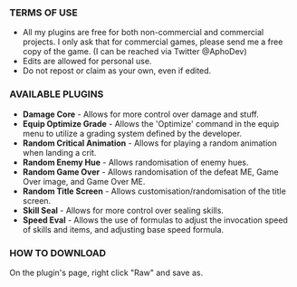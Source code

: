 ### TERMS OF USE
* All my plugins are free for both non-commercial and commercial projects. I only ask that for commercial games, please send me a free copy of the game. (I can be reached via Twitter @AphoDev)
* Edits are allowed for personal use.
* Do not repost or claim as your own, even if edited.

### AVAILABLE PLUGINS
* **Damage Core** - Allows for more control over damage and stuff.
* **Equip Optimize Grade** - Allows the 'Optimize' command in the equip menu to utilize a grading system defined by the developer.
* **Random Critical Animation** - Allows for playing a random animation when landing a crit.
* **Random Enemy Hue** - Allows randomisation of enemy hues.
* **Random Game Over** - Allows randomisation of the defeat ME, Game Over image, and Game Over ME.
* **Random Title Screen** - Allows customisation/randomisation of the title screen.
* **Skill Seal** - Allows for more control over sealing skills.
* **Speed Eval** - Allows the use of formulas to adjust the invocation speed of skills and items, and adjusting base speed formula.

### HOW TO DOWNLOAD
On the plugin's page, right click "Raw" and save as.
